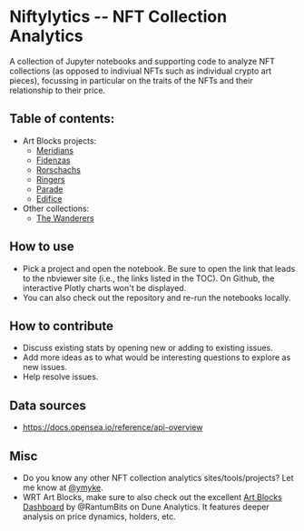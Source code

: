 # Niftylytics -- NFT Collection Analytics

A collection of Jupyter notebooks and supporting code to analyze NFT collections (as
opposed to indiviual NFTs such as individual crypto art pieces), focussing in particular
on the traits of the NFTs and their relationship to their price.

## Table of contents:

* Art Blocks projects:
  * [Meridians](https://nbviewer.org/github/ymyke/niftylytics/blob/main/meridians.ipynb)
  * [Fidenzas](https://nbviewer.org/github/ymyke/niftylytics/blob/main/fidenzas.ipynb)
  * [Rorschachs](https://nbviewer.org/github/ymyke/niftylytics/blob/main/rorschachs.ipynb)
  * [Ringers](https://nbviewer.org/github/ymyke/niftylytics/blob/main/ringers.ipynb)
  * [Parade](https://nbviewer.org/github/ymyke/niftylytics/blob/main/parade.ipynb)
  * [Edifice](https://nbviewer.org/github/ymyke/niftylytics/blob/main/edifice.ipynb)
* Other collections:
  * [The Wanderers](https://nbviewer.org/github/ymyke/niftylytics/blob/main/the_wanderers.ipynb)

## How to use

* Pick a project and open the notebook. Be sure to open the link that leads to the
  nbviewer site (i.e., the links listed in the TOC). On Github, the interactive Plotly
  charts won't be displayed.
* You can also check out the repository and re-run the notebooks locally.

## How to contribute

* Discuss existing stats by opening new or adding to existing issues.
* Add more ideas as to what would be interesting questions to explore as new issues.
* Help resolve issues.

## Data sources

* https://docs.opensea.io/reference/api-overview

## Misc

* Do you know any other NFT collection analytics sites/tools/projects? Let me know at
  [@ymyke](https://twitter.com/ymyke).
* WRT Art Blocks, make sure to also check out the excellent [Art Blocks
  Dashboard](https://dune.xyz/rantum/Art-Blocks) by @RantumBits on Dune Analytics. It
  features deeper analysis on price dynamics, holders, etc. 
